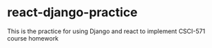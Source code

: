 # react-django-practice
This is the practice for using Django and react to implement CSCI-571 course homework

